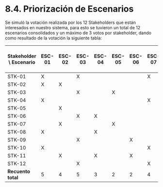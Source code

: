 # 8.4. Priorización de Escenarios

Se simuló la votación realizada por los 12 Stakeholders que están interesados en nuestro sistema, para esto se tuvieron un total de 12 escenarios consolidados y un máximo de 3 votos por stakeholder, dando como resultado de la votación la siguiente tabla:

| Stakeholder \ Escenario | ESC-01 | ESC-02 | ESC-03 | ESC-04 | ESC-05 | ESC-06 | ESC-07 | ESC-08 | ESC-09 | ESC-10 | ESC-11 | ESC-12 | Recuento de votos por stakeholder |
|--------------------------|--------|--------|--------|--------|--------|--------|--------|--------|--------|--------|--------|--------|-------------------------------|
| STK-01        |   X    |        |   X    |        |        |        |   X    |        |        |        |        |        | 3                             |
| STK-02      |   X    |   X    |        |        |        |        |        |        |        |        |   X    |        | 3                             |
| STK-03        |        |        |   X    |        |   X    |        |        |        |        |   X    |        |        | 3                             |
| STK-04     |   X    |        |        |        |        |        |   X    |        |        |        |        |   X    | 3                             |
| STK-05 |        |   X    |        |        |        |        |        |   X    |   X    |        |        |        | 3                             |
| STK-06   |        |        |   X    |   X    |        |        |        |        |        |        |        |   X    | 3                             |
| STK-07     |        |   X    |        |        |   X    |        |        |        |        |        |        |   X    | 3                             |
| STK-08  |   X    |        |        |   X    |        |        |        |        |        |   X    |        | |3                             |
| STK-09  |        |        |   X    |        |        |   X    |        |        |   X    |        |        |        | 3                             |
| STK-10    |   X    |        |        |        |        |        |   X    |        |        |        |   X    |        | 3                             |
| STK-11  |        |   X    |        |   X    |        |   X    |        |        |        |        |        |        | 3                             |
| STK-12   |        |        |   X    |        |        |        |   X    |        |        |        |   X    |        | 3                             |
| **Recuento total**       |   5    |   4    |   5    |   3    |   2    |   2    |   4    |   1    |   2    |   2    |   3    |   3    |                               |
